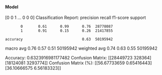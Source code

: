 #### Model
[0 0 1 ... 0 0 0]
Classification Report:
              precision    recall  f1-score   support

           0       0.61      0.99      0.76  28778087
           1       0.91      0.15      0.26  21417855

    accuracy                           0.63  50195942
   macro avg       0.76      0.57      0.51  50195942
weighted avg       0.74      0.63      0.55  50195942

Accuracy: 0.6323916981177482
Confusion Matrix:
[[28449723   328364]
 [18124081  3293774]]
Confusion Matrix (%):
[[56.67733659  0.65416443]
 [36.10666575  6.56183323]]
